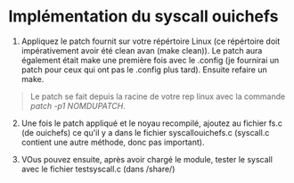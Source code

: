 # Implémentation du syscall ouichefs

1. Appliquez le patch fournit sur votre répértoire Linux (ce répértoire doit impérativement avoir été clean avan (make clean)). Le patch aura également était make une première fois avec le .config (je fournirai un patch pour ceux qui ont pas le .config plus tard).  Ensuite refaire un make.

> Le patch se fait depuis la racine de votre rep linux avec la commande *patch -p1 NOMDUPATCH*.

2. Une fois le patch appliqué et le noyau recompilé, ajoutez au fichier fs.c (de ouichefs) ce qu'il y a dans le fichier syscallouichefs.c (syscall.c contient une autre méthode, donc pas important). 

3. VOus pouvez ensuite, après avoir chargé le module, tester le syscall avec le fichier testsyscall.c (dans /share/)


